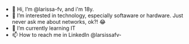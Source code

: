 - 👋 Hi, I’m @larissa-fv, and i'm 18y.
- 👀 I’m interested in technology, especially softaware or hardware. Just never ask me about networks, ok?! 😂
- 🌱 I’m currently learning IT
- 📫 How to reach me in LinkedIn @larsissafv-

















<!---
larissa-fv/larissa-fv is a ✨ special ✨ repository because its `README.md` (this file) appears on your GitHub profile.
You can click the Preview link to take a look at your changes.
--->

